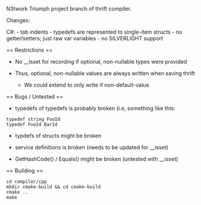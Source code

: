 N3twork Triumph project branch of thrift compiler.

Changes:

C#:
	- tab indents
	- typedefs are represented to single-item structs
	- no getter/setters; just raw var variables
	- no SILVERLIGHT support
	
== Restrictions ==

- No __isset for recording if optional, non-nullable types were provided

- Thus, optional, non-nullable values are always written when saving thrift
	- We could extend to only write if non-default-value
	
== Bugs / Untested ==

- typedefs of typedefs is probably broken (i.e, something like this:

```
typedef string FooId
typedef FooId BarId
```

- typdefs of structs might be broken

- service definitions is broken (needs to be updated for __isset)

- GetHashCode() / Equals() might be broken (untested with __isset)
	
== Building ==

```
cd compiler/cpp
mkdir cmake-build && cd cmake-build
cmake ..
make
```
